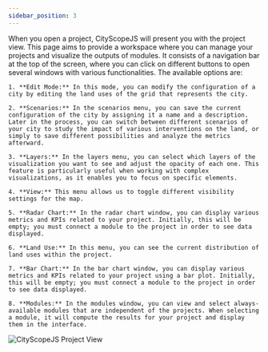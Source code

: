 ```yaml
---
sidebar_position: 3
---
```


When you open a project, CityScopeJS will present you with the project view. This page aims to provide a workspace where you can manage your projects and visualize the outputs of modules. It consists of a navigation bar at the top of the screen, where you can click on different buttons to open several windows with various functionalities. The available options are:

    1. **Edit Mode:** In this mode, you can modify the configuration of a city by editing the land uses of the grid that represents the city. 

    2. **Scenarios:** In the scenarios menu, you can save the current configuration of the city by assigning it a name and a description. Later in the process, you can switch between different scenarios of your city to study the impact of various interventions on the land, or simply to save different possibilities and analyze the metrics afterward.

    3. **Layers:** In the layers menu, you can select which layers of the visualization you want to see and adjust the opacity of each one. This feature is particularly useful when working with complex visualizations, as it enables you to focus on specific elements.

    4. **View:** This menu allows us to toggle different visibility settings for the map.

    5. **Radar Chart:** In the radar chart window, you can display various metrics and KPIs related to your project. Initially, this will be empty; you must connect a module to the project in order to see data displayed.

    6. **Land Use:** In this menu, you can see the current distribution of land uses within the project.

    7. **Bar Chart:** In the bar chart window, you can display various metrics and KPIs related to your project using a bar plot. Initially, this will be empty; you must connect a module to the project in order to see data displayed.

    8. **Modules:** In the modules window, you can view and select always-available modules that are independent of the projects. When selecting a module, it will compute the results for your project and display them in the interface.

![CityScopeJS Project View](/img/cityscopejs/project-view.png)

